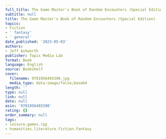 ```yaml
---
full_title: The Game Master's Book of Random Encounters (Special Edition)
subtitle: null
title: The Game Master's Book of Random Encounters (Special Edition)
topics:
- Fiction
- ' fantasy'
- ' general'
date_published: '2023-05-03'
authors:
- Jeff Ashworth
publisher: Topix Media Lab
format: Book
language: English
source: Bookshelf
cover:
  filename: 9781956403398.jpg
  media_type: data:image/false;base64
length: ''
type: null
link: null
date: null
asin: '9781956403398'
rating: {}
order_summary: null
tags:
- leisure.games.rpg
- humanities.literature.fiction.fantasy
---
```


